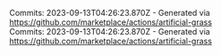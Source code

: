 Commits: 2023-09-13T04:26:23.870Z - Generated via https://github.com/marketplace/actions/artificial-grass
<br>
Commits: 2023-09-13T04:26:23.870Z - Generated via https://github.com/marketplace/actions/artificial-grass
<br>
